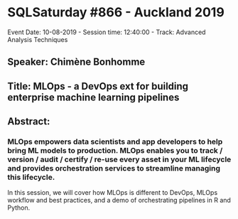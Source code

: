 # SQLSaturday #866 - Auckland 2019
Event Date: 10-08-2019 - Session time: 12:40:00 - Track: Advanced Analysis Techniques
## Speaker: Chimène Bonhomme
## Title: MLOps - a DevOps ext for building enterprise machine learning pipelines
## Abstract:
### MLOps empowers data scientists and app developers to help bring ML models to production. MLOps enables you to track / version / audit / certify / re-use every asset in your ML lifecycle and provides orchestration services to streamline managing this lifecycle. 
In this session, we will cover how MLOps is different to DevOps, MLOps workflow and best practices, and a demo of orchestrating pipelines in R and Python.
